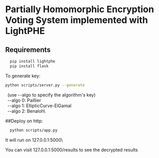 # Partially Homomorphic Encryption Voting System implemented with LightPHE

## Requirements
```bash
  pip install lightphe
  pip install flask
```
To generate key:
  ```bash
  python scripts/server.py --generate
  ```
&ensp;(use --algo to specify the algorithm's key)\
&ensp;--algo 0: Paillier\
&ensp;--algo 1: EllipticCurve-ElGamal\
&ensp;--algo 2: Benaloh\

##Deploy on http:
```bash
  python scripts/app.py
```
It will run on 127.0.0.1:5000\

You can visit 127.0.0.1:5000/results to see the decrypted results


